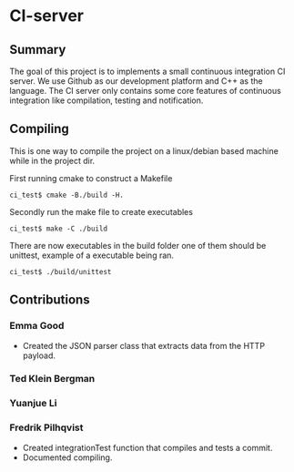 # CI-server

## Summary
The goal of this project is to implements a small continuous integration CI server. We use Github as our development platform and C++ as the language. The CI server only contains some core features of continuous integration like compilation, testing and notification.

## Compiling

This is one way to compile the project on a linux/debian based machine while in the project dir.

First running cmake to construct a Makefile
```
ci_test$ cmake -B./build -H.
```
Secondly run the make file to create executables
```
ci_test$ make -C ./build
```
There are now executables in the build folder one of them should be unittest, example of a executable being ran.
```
ci_test$ ./build/unittest
```

## Contributions

### Emma Good
* Created the JSON parser class that extracts data from the HTTP payload.

### Ted Klein Bergman


### Yuanjue Li


### Fredrik Pilhqvist
* Created integrationTest function that compiles and tests a commit.
* Documented compiling.